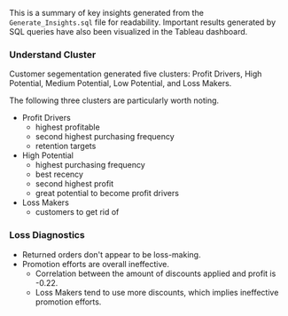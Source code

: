 This is a summary of key insights generated from the `Generate_Insights.sql` file for readability.
Important results generated by SQL queries have also been visualized in the Tableau dashboard.

### Understand Cluster
Customer segementation generated five clusters: Profit Drivers, High Potential, Medium Potential, Low Potential, and Loss Makers.

The following three clusters are particularly worth noting.
- Profit Drivers
  - highest profitable
  - second highest purchasing frequency
  - retention targets
- High Potential
  - highest purchasing frequency
  - best recency
  - second highest profit
   - great potential to become profit drivers
- Loss Makers
  - customers to get rid of

### Loss Diagnostics
- Returned orders don't appear to be loss-making.
- Promotion efforts are overall ineffective.
  - Correlation between the amount of discounts applied and profit is -0.22.
  - Loss Makers tend to use more discounts, which implies ineffective promotion efforts.
